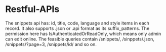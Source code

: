 # Restful-APIs

The snippets api has: id, title, code, language and style items in each record. It also supports .json or .api format as its suffix_patterns. The permission here has IsAuthenticatedOrReadOnly, which means only admin can edit online. The feasible queries contain /snippets/, /sinppets/.json, /snippets/?page=3, /snippets/id/ and so on.
